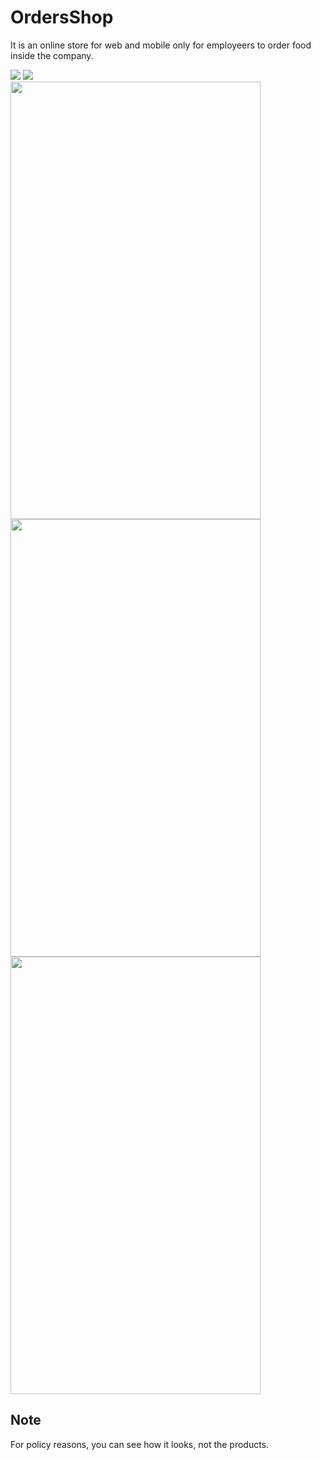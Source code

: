 # OrdersShop
It is an online store for web and mobile only for employeers to order food inside the company.

<img src="https://github.com/kitsakisGk/OrdersShop/assets/57558604/8f1103cf-8d7b-4ad1-94eb-272a2754d5fd"/>
<img src="https://github.com/kitsakisGk/OrdersShop/assets/57558604/71ff2ba1-1dff-48f6-8ee7-141fabf4fb03"/> 
<br>
<img src="https://github.com/kitsakisGk/OrdersShop/assets/57558604/81bb1bcd-2dfe-4f7e-b1e6-89cfbf34b765" height="700" width="400"/>
<img src="https://github.com/kitsakisGk/OrdersShop/assets/57558604/b150c4e3-ad0c-4bcc-b657-9626595f3f6b" height="700" width="400"/>
<img src="https://github.com/kitsakisGk/OrdersShop/assets/57558604/7cf16920-2020-4fa1-b923-343d16dd9c55" height="700" width="400"/>

## Note
For policy reasons, you can see how it looks, not the products.

 
